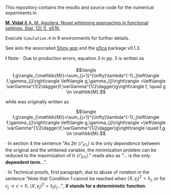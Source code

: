 This repository contains the results and source code for the numerical experiments in

[**M. Vidal** & A. M. Aguilera. Novel whitening approaches in functional settings. Stat, 12( 1), e516.]( https://doi.org/10.1002/sta4.516)

Execute `Simulation.R` in R environments for further details.

See aslo the associated [Shiny app](https://mvidal.shinyapps.io/whitening/) and the [pfica](https://github.com/m-vidal/pfica) package v0.1.3.

:exclamation: Note:
· Due to production errors, equation 3 in pp. 3 is written as

```math
\langle f,g\rangle_{\mathbb{M}}=\sum_{j=1}^{\infty}\lambda^{-1}_j\left\langle f,\gamma_{j}\right\rangle \left\langle g,\gamma_{j}\right\rangle =\left\langle \varGamma^{1/2\dagger}f,\varGamma^{1/2\dagger}g\right\rangle f, \quad g \in \mathbb{M},
```
while was originally written as

```math
\langle f,g\rangle_{\mathbb{M}}=\sum_{j=1}^{\infty}\lambda^{-1}_j\left\langle f,\gamma_{j}\right\rangle \left\langle g,\gamma_{j}\right\rangle =\left\langle \varGamma^{1/2\dagger}f,\varGamma^{1/2\dagger}g\right\rangle  \quad  f,g \in \mathbb{M}.
```

· In section 4 the sentence "As 2tr $(\varGamma_{X\mathbb{X}})$ is the only *dependence* between the original and the whitened variable, the minimization problem can be reduced to the maximization of tr $(\varGamma_{X\mathbb{X}})$." reads also as "... is the only **dependent term**...".

· In Technical proofs, first paragraph, due to abuse of notation in the sentence "Note that Condition 1 cannot be reached when $\langle X,\gamma_j\rangle^2=\lambda_j$, or for $c_j\rightarrow c>0$, $\langle X,\gamma_j\rangle^2=\lambda_jc_j$...", **$X$ stands for a deterministic function**.
